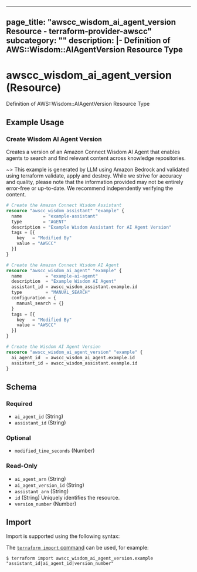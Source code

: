
---
page_title: "awscc_wisdom_ai_agent_version Resource - terraform-provider-awscc"
subcategory: ""
description: |-
  Definition of AWS::Wisdom::AIAgentVersion Resource Type
---

# awscc_wisdom_ai_agent_version (Resource)

Definition of AWS::Wisdom::AIAgentVersion Resource Type

## Example Usage

### Create Wisdom AI Agent Version

Creates a version of an Amazon Connect Wisdom AI Agent that enables agents to search and find relevant content across knowledge repositories.

~> This example is generated by LLM using Amazon Bedrock and validated using terraform validate, apply and destroy. While we strive for accuracy and quality, please note that the information provided may not be entirely error-free or up-to-date. We recommend independently verifying the content.

```terraform
# Create the Amazon Connect Wisdom Assistant
resource "awscc_wisdom_assistant" "example" {
  name        = "example-assistant"
  type        = "AGENT"
  description = "Example Wisdom Assistant for AI Agent Version"
  tags = [{
    key   = "Modified By"
    value = "AWSCC"
  }]
}

# Create the Amazon Connect Wisdom AI Agent
resource "awscc_wisdom_ai_agent" "example" {
  name         = "example-ai-agent"
  description  = "Example Wisdom AI Agent"
  assistant_id = awscc_wisdom_assistant.example.id
  type         = "MANUAL_SEARCH"
  configuration = {
    manual_search = {}
  }
  tags = [{
    key   = "Modified By"
    value = "AWSCC"
  }]
}

# Create the Wisdom AI Agent Version
resource "awscc_wisdom_ai_agent_version" "example" {
  ai_agent_id  = awscc_wisdom_ai_agent.example.id
  assistant_id = awscc_wisdom_assistant.example.id
}
```

<!-- schema generated by tfplugindocs -->
## Schema

### Required

- `ai_agent_id` (String)
- `assistant_id` (String)

### Optional

- `modified_time_seconds` (Number)

### Read-Only

- `ai_agent_arn` (String)
- `ai_agent_version_id` (String)
- `assistant_arn` (String)
- `id` (String) Uniquely identifies the resource.
- `version_number` (Number)

## Import

Import is supported using the following syntax:

The [`terraform import` command](https://developer.hashicorp.com/terraform/cli/commands/import) can be used, for example:

```shell
$ terraform import awscc_wisdom_ai_agent_version.example "assistant_id|ai_agent_id|version_number"
```
